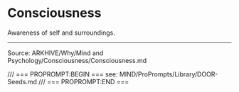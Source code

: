 # Consciousness

Awareness of self and surroundings.

---
Source: ARKHIVE/Why/Mind and Psychology/Consciousness/Consciousness.md

/// === PROPROMPT:BEGIN ===
see: MIND/ProPrompts/Library/DOOR-Seeds.md
/// === PROPROMPT:END ===
